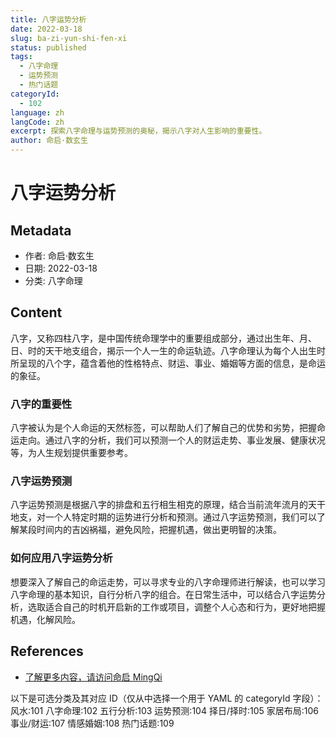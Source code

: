 ```yaml
---
title: 八字运势分析
date: 2022-03-18
slug: ba-zi-yun-shi-fen-xi
status: published
tags:
  - 八字命理
  - 运势预测
  - 热门话题
categoryId:
  - 102
language: zh
langCode: zh
excerpt: 探索八字命理与运势预测的奥秘，揭示八字对人生影响的重要性。
author: 命启·数玄生
---
```


# 八字运势分析

## Metadata
- 作者: 命启·数玄生
- 日期: 2022-03-18
- 分类: 八字命理

## Content

八字，又称四柱八字，是中国传统命理学中的重要组成部分，通过出生年、月、日、时的天干地支组合，揭示一个人一生的命运轨迹。八字命理认为每个人出生时所呈现的八个字，蕴含着他的性格特点、财运、事业、婚姻等方面的信息，是命运的象征。

### 八字的重要性

八字被认为是个人命运的天然标签，可以帮助人们了解自己的优势和劣势，把握命运走向。通过八字的分析，我们可以预测一个人的财运走势、事业发展、健康状况等，为人生规划提供重要参考。

### 八字运势预测

八字运势预测是根据八字的排盘和五行相生相克的原理，结合当前流年流月的天干地支，对一个人特定时期的运势进行分析和预测。通过八字运势预测，我们可以了解某段时间内的吉凶祸福，避免风险，把握机遇，做出更明智的决策。

### 如何应用八字运势分析

想要深入了解自己的命运走势，可以寻求专业的八字命理师进行解读，也可以学习八字命理的基本知识，自行分析八字的组合。在日常生活中，可以结合八字运势分析，选取适合自己的时机开启新的工作或项目，调整个人心态和行为，更好地把握机遇，化解风险。

## References
- [了解更多内容，请访问命启 MingQi](https://www.mingqi.me)

以下是可选分类及其对应 ID（仅从中选择一个用于 YAML 的 categoryId 字段）：
 风水:101
 八字命理:102
 五行分析:103
 运势预测:104
 择日/择时:105
 家居布局:106
 事业/财运:107
 情感婚姻:108
 热门话题:109

